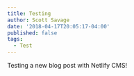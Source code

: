 ```yaml
---
title: Testing
author: Scott Savage
date: '2018-04-17T20:05:17-04:00'
published: false
tags:
  - Test
---
```

Testing a new blog post with Netlify CMS!
